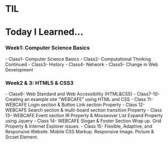 # TIL
<h1>Today I Learned...</h1>    
<h3>Week1: Computer Science Basics</h3>  
- Class1- Computer Science Basics    
- Class2- Computational Thinking Continued    
- Class3- History    
- Class4- Network    
- Class5- Change in Web Development  
<h3>Week2 & 3: HTML5 & CSS3</h3>  
- Class6- Web Standard and Web Accessibility (HTML&CSS)     
- Class7-10- Creating an example site "WEBCAFE" using HTML and CSS    
- Class 11- WEBCAFE Login section & Button Link section Property    
- Class 12- WEBCAFE Search section & multi-board section transition  Property   - Class 13- WEBCAFE Event section IR Property & Mouseover List Expand Property using Jquery  
- Class 14- WEBCAFE Slogan & Footer Section Wrap up. Grid Property & Internet Explorer issues.   
- Class 15- Flexible, Adaptive, and Responsive Website. Mobile CSS Markup. Responsive Image. Picture & Srcset Element.       
